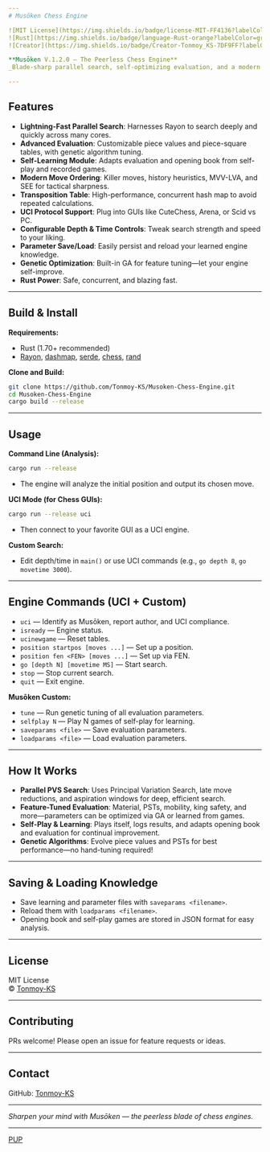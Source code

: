 ```yaml
---
# Musōken Chess Engine

![MIT License](https://img.shields.io/badge/license-MIT-FF4136?labelColor=gray)
![Rust](https://img.shields.io/badge/language-Rust-orange?labelColor=gray)
![Creator](https://img.shields.io/badge/Creator-Tonmoy_KS-7DF9FF?labelColor=gray)

**Musōken V.1.2.0 — The Peerless Chess Engine**  
_Blade-sharp parallel search, self-optimizing evaluation, and a modern learning core._

---
```


## Features

- **Lightning-Fast Parallel Search**: Harnesses Rayon to search deeply and quickly across many cores.
- **Advanced Evaluation**: Customizable piece values and piece-square tables, with genetic algorithm tuning.
- **Self-Learning Module**: Adapts evaluation and opening book from self-play and recorded games.
- **Modern Move Ordering**: Killer moves, history heuristics, MVV-LVA, and SEE for tactical sharpness.
- **Transposition Table**: High-performance, concurrent hash map to avoid repeated calculations.
- **UCI Protocol Support**: Plug into GUIs like CuteChess, Arena, or Scid vs PC.
- **Configurable Depth & Time Controls**: Tweak search strength and speed to your liking.
- **Parameter Save/Load**: Easily persist and reload your learned engine knowledge.
- **Genetic Optimization**: Built-in GA for feature tuning—let your engine self-improve.
- **Rust Power**: Safe, concurrent, and blazing fast.  

---

## Build & Install

**Requirements:**  
- Rust (1.70+ recommended)  
- [Rayon](https://crates.io/crates/rayon), [dashmap](https://crates.io/crates/dashmap), [serde](https://crates.io/crates/serde), [chess](https://crates.io/crates/chess), [rand](https://crates.io/crates/rand)

**Clone and Build:**
```sh
git clone https://github.com/Tonmoy-KS/Musoken-Chess-Engine.git
cd Musoken-Chess-Engine
cargo build --release
```

---

## Usage

**Command Line (Analysis):**
```sh
cargo run --release
```
- The engine will analyze the initial position and output its chosen move.

**UCI Mode (for Chess GUIs):**
```sh
cargo run --release uci
```
- Then connect to your favorite GUI as a UCI engine.

**Custom Search:**
- Edit depth/time in `main()` or use UCI commands (e.g., `go depth 8`, `go movetime 3000`).

---

## Engine Commands (UCI + Custom)

- `uci` — Identify as Musōken, report author, and UCI compliance.
- `isready` — Engine status.
- `ucinewgame` — Reset tables.
- `position startpos [moves ...]` — Set up a position.
- `position fen <FEN> [moves ...]` — Set up via FEN.
- `go [depth N] [movetime MS]` — Start search.
- `stop` — Stop current search.
- `quit` — Exit engine.

**Musōken Custom:**
- `tune` — Run genetic tuning of all evaluation parameters.
- `selfplay N` — Play N games of self-play for learning.
- `saveparams <file>` — Save evaluation parameters.
- `loadparams <file>` — Load evaluation parameters.

---

## How It Works

- **Parallel PVS Search**: Uses Principal Variation Search, late move reductions, and aspiration windows for deep, efficient search.
- **Feature-Tuned Evaluation**: Material, PSTs, mobility, king safety, and more—parameters can be optimized via GA or learned from games.
- **Self-Play & Learning**: Plays itself, logs results, and adapts opening book and evaluation for continual improvement.
- **Genetic Algorithms**: Evolve piece values and PSTs for best performance—no hand-tuning required!

---

## Saving & Loading Knowledge

- Save learning and parameter files with `saveparams <filename>`.
- Reload them with `loadparams <filename>`.
- Opening book and self-play games are stored in JSON format for easy analysis.

---

## License

MIT License  
© [Tonmoy-KS](https://github.com/Tonmoy-KS)

---

## Contributing

PRs welcome! Please open an issue for feature requests or ideas.

---

## Contact

GitHub: [Tonmoy-KS](https://github.com/Tonmoy-KS)

---

*Sharpen your mind with Musōken — the peerless blade of chess engines.*

---

[PUP](https://github.com/Tonmoy-KS/Musoken-Chess-Engine/PUP)